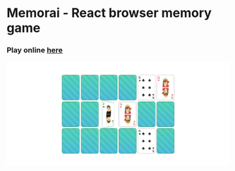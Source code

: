 # Memorai - React browser memory game
### Play online [here](https://svsem.github.io/Memorai/)
![screenshot](images/screenshot1.png)
